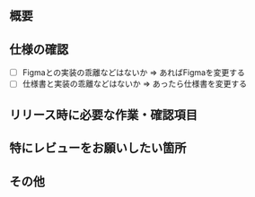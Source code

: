 ## 概要
<!-- 例 * 変更した -->
<!-- 動作している画像やgifなどがあれば貼る -->


## 仕様の確認
- [ ] Figmaとの実装の乖離などはないか ⇒ あればFigmaを変更する
- [ ] 仕様書と実装の乖離などはないか ⇒ あったら仕様書を変更する

## リリース時に必要な作業・確認項目
<!-- 例 * python manage.py migrateを実行 -->
<!-- 例 * masterデータのcreate batchを叩くなど -->

## 特にレビューをお願いしたい箇所
<!-- 例 - [ ] 条件: パラメータの入力が不正なパターンを検証 -->
<!-- 例 - [ ] 条件: ブラウザバックした時に挙動が正しい事を確認 -->

## その他
<!-- その他、特記すべき事項を記述 -->


